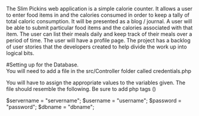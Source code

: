The Slim Pickins web application is a simple calorie counter.  It allows a user to enter food items in and the calories consumed in order to keep a tally of total caloric consumption.  It will be presented as a blog / journal.  A user will be able to submit particular food items and the calories associated with that item.  The user can list their meals daily and keep track of their meals over a period of time.  The user will have a profile page.  The project has a backlog of user stories that the developers created to help divide the work up into logical bits.

#Setting up for the Database.  
You will need to add a file in the src/Controller folder called credentials.php

You will have to assign the appropriate values to the variables given.  The file should resemble the following.  Be sure to add php tags (<?php and ?>) 

  $servername = "servername";
  $username = "username";
  $password = "password";
  $dbname = "dbname";

